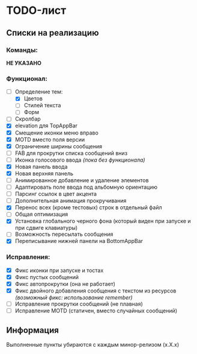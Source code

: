 # TODO-лист

## Списки на реализацию

### Команды:

__НЕ УКАЗАНО__

### Функционал:

- [ ] Определение тем:
  - [x] Цветов
  - [ ] Стилей текста
  - [ ] Форм
- [ ] Скролбар
- [x] elevation для TopAppBar
- [x] Смещение иконки меню вправо
- [x] MOTD вместо поля версии
- [x] Ограничение ширины сообщения
- [ ] FAB для прокрутки списка сообщений вниз
- [ ] Иконка голосового ввода *(пока без функционала)*
- [x] Новая панель ввода
- [x] Новая верхняя панель
- [ ] Анимированное добавление и удаление элементов
- [ ] Адаптировать поле ввода под альбомную ориентацию
- [ ] Парсинг ссылок в цвет акцента
- [ ] Дополнительная анимация прокручивания
- [x] Перенос всех (кроме тестовых) строк в отдельный файл
- [ ] Общая оптимизация
- [x] Установка глобального черного фона (который виден при запуске и при сдвиге клавиатуры)
- [ ] Возможность пересылать сообщения
- [x] Переписывание нижней панели на BottomAppBar

### Исправления:

- [x] Фикс иконки при запуске и тостах
- [x] Фикс пустых сообщений
- [x] Фикс автопрокрутки (она не работает)
- [x] Фикс двойного добавления сообщения с текстом из ресурсов *(возможный фикс: использование remember)*
- [ ] Исправление прокрутки сообщений (не плавная)
- [ ] Исправление MOTD (статичен, вместо случайных сообщений)

## Информация

Выполненные пункты убираются с каждым минор-релизом (x.X.x)